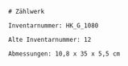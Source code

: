 
            # Zählwerk
    
            Inventarnummer: HK_G_1080
    
            Alte Inventarnummer: 12
    
            Abmessungen: 10,8 x 35 x 5,5 cm
            